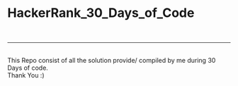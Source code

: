# HackerRank_30_Days_of_Code
<br><hr><br>
This Repo consist of all the solution provide/ compiled by me during 30 Days of code.<br>Thank You :)

